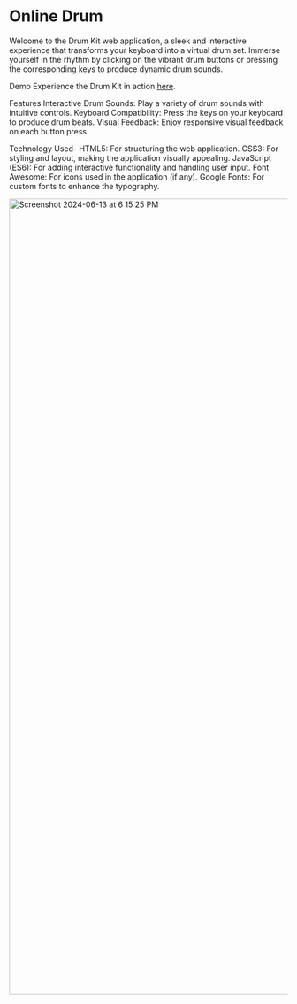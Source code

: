 # Online Drum
Welcome to the Drum Kit web application, a sleek and interactive experience that transforms your keyboard into a virtual drum set. Immerse yourself in the rhythm by clicking on the vibrant drum buttons or pressing the corresponding keys to produce dynamic drum sounds.

Demo
Experience the Drum Kit in action [here](https://anupamraj0900.github.io/drum-kit/).

Features
Interactive Drum Sounds: Play a variety of drum sounds with intuitive controls.
Keyboard Compatibility: Press the keys on your keyboard to produce drum beats.
Visual Feedback: Enjoy responsive visual feedback on each button press

Technology Used-
HTML5: For structuring the web application.
CSS3: For styling and layout, making the application visually appealing.
JavaScript (ES6): For adding interactive functionality and handling user input.
Font Awesome: For icons used in the application (if any).
Google Fonts: For custom fonts to enhance the typography.

<img width="1440" alt="Screenshot 2024-06-13 at 6 15 25 PM" src="https://github.com/anupamraj0900/drum-kit/assets/70150362/b72728a2-56be-4f9d-9993-fd85d1211b78">
